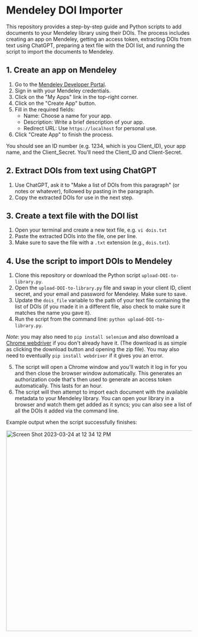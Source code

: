 # Mendeley DOI Importer

This repository provides a step-by-step guide and Python scripts to add documents to your Mendeley library using their DOIs. The process includes creating an app on Mendeley, getting an access token, extracting DOIs from text using ChatGPT, preparing a text file with the DOI list, and running the script to import the documents to Mendeley.

## 1. Create an app on Mendeley

1. Go to the [Mendeley Developer Portal](https://dev.mendeley.com/).
2. Sign in with your Mendeley credentials.
3. Click on the "My Apps" link in the top-right corner.
4. Click on the "Create App" button.
5. Fill in the required fields:
   - Name: Choose a name for your app.
   - Description: Write a brief description of your app.
   - Redirect URL: Use `https://localhost` for personal use.
6. Click "Create App" to finish the process.

You should see an ID number (e.g. 1234, which is you Client_ID), your app name, and the Client_Secret. You'll  need the Client_ID and Client-Secret. 

## 2. Extract DOIs from text using ChatGPT

1. Use ChatGPT, ask it to "Make a list of DOIs from this paragraph" (or notes or whatever), followed by pasting in the paragraph. 
2. Copy the extracted DOIs for use in the next step.

## 3. Create a text file with the DOI list

1. Open your terminal and create a new text file, e.g. `vi dois.txt`
2. Paste the extracted DOIs into the file, one per line.
3. Make sure to save the file with a `.txt` extension (e.g., `dois.txt`).

## 4. Use the script to import DOIs to Mendeley

1. Clone this repository or download the Python script `upload-DOI-to-library.py`.
2. Open the `upload-DOI-to-library.py` file and swap in your client ID, client secret, and your email and password for Mendeley. Make sure to save.
3. Update the `dois_file` variable to the path of your text file containing the list of DOIs (if you made it in a different file, also check to make sure it matches the name you gave it).
4. Run the script from the command line: `python upload-DOI-to-library.py`.

*Note*: you may also need to `pip install selenium` and also download a [Chrome webdriver](https://sites.google.com/chromium.org/driver/home) if you don't already have it. (The download is as simple as clicking the download button and opening the zip file). You may also need to eventually `pip install webdriver` if it gives you an error.

5. The script will open a Chrome window and you'll watch it log in for you and then close the browser window automatically. This generates an authorization code that's then used to generate an access token automatically. This lasts for an hour. 
6. The script will then attempt to import each document with the available metadata to your Mendeley library. You can open your library in a browser and watch them get added as it syncs; you can also see a list of all the DOIs it added via the command line.

Example output when the script successfully finishes:

<img width="545" alt="Screen Shot 2023-03-24 at 12 34 12 PM" src="https://user-images.githubusercontent.com/7468165/227631900-470fa129-2910-4923-936f-57066aa8c3d7.png">

